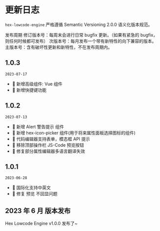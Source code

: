 # 更新日志

`hex-lowcode-engine` 严格遵循 Semantic Versioning 2.0.0 语义化版本规范。

发布周期
修订版本号：每周末会进行日常 bugfix 更新。（如果有紧急的 bugfix，则任何时候都可发布）
次版本号：每月发布一个带有新特性的向下兼容的版本。
主版本号：含有破坏性更新和新特性，不在发布周期内。

## 1.0.3

`2023-07-17`

- 🌟 新增高级组件: Vue 组件
- 🌟 新增快捷键功能

## 1.0.2

`2023-07-13`

- 🌟 新增 Alert 警告提示 组件
- 🌟 新增 hex-icon-picker 组件(用于将来属性面板选择图标的组件)
- 🌟 代码编辑器支持表单，模态框 API 提示
- 🌟 移除顶部操作栏 JS-Code 预览按钮
- 🐞 修复部分属性编辑器多语言翻译失效

## 1.0.1

`2023-06-28`

- 🌟 国际化支持中英文
- 🐞 修复 预览 不回显问题

## 2023 年 6 月 版本发布

Hex Lowcode Engine v1.0.0 发布了~
